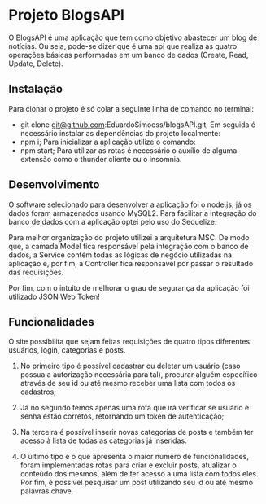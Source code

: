 <h1>Projeto BlogsAPI</h1>

O BlogsAPI é uma aplicação que tem como objetivo abastecer um blog de notícias. Ou seja, pode-se dizer que é uma api que realiza as quatro operações básicas performadas em um banco de dados (Create, Read, Update, Delete).

<h2>Instalação</h2>

Para clonar o projeto é só colar a seguinte linha de comando no terminal:
- git clone git@github.com:EduardoSimoess/blogsAPI.git;
Em seguida é necessário instalar as dependências do projeto localmente:
- npm i;
Para inicializar a aplicação utilize o comando:
- npm start;
Para utilizar as rotas é necessário o auxílio de alguma extensão como o thunder cliente ou o insomnia.

<h2>Desenvolvimento</h2>

O software selecionado para desenvolver a aplicação foi o node.js, já os dados foram armazenados usando MySQL2. Para facilitar a integração do banco de dados com a aplicação optei pelo uso do Sequelize.

Para melhor organização do projeto utilizei a arquitetura MSC. De modo que, a camada Model fica responsável pela integração com o banco de dados, a Service contém todas as lógicas de negócio utilizadas na aplicação e, por fim, a Controller fica responsável por passar o resultado das requisições.

Por fim, com o intuito de melhorar o grau de segurança da aplicação foi utilizado JSON Web Token!

<h2>Funcionalidades</h2>

O site possibilita que sejam feitas requisições de quatro tipos diferentes: usuários, login, categorias e posts.

1. No primeiro tipo é possível cadastrar ou deletar um usuário (caso possua a autorização necessária para tal), procurar alguém específico através de seu id ou até mesmo receber uma lista com todos os cadastros;

2. Já no segundo temos apenas uma rota que irá verificar se usuário e senha estão corretos, retornando um token de autenticação;

3. Na terceira é possível inserir novas categorias de posts e também ter acesso à lista de todas as categorias já inseridas.

4. O último tipo é o que apresenta o maior número de funcionalidades, foram implementadas rotas para criar e excluir posts, atualizar o conteúdo dos mesmos, além de ter acesso a uma lista com todos eles. Por fim, é possível pesquisar um post utilizando seu id ou até mesmo palavras chave.
